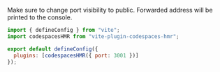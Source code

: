 Make sure to change port visibility to public. Forwarded address will be printed to the console.

```js
import { defineConfig } from "vite";
import codespacesHMR from "vite-plugin-codespaces-hmr";

export default defineConfig({
  plugins: [codespacesHMR({ port: 3001 })]
});
```
